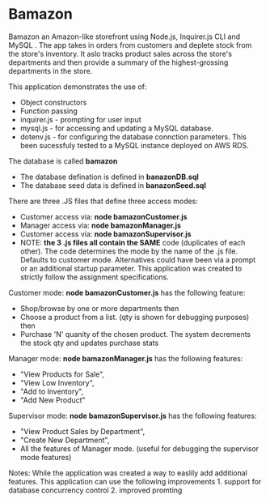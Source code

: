 # Bamazon
Bamazon an Amazon-like storefront using Node.js, Inquirer.js CLI  and  MySQL . The app takes in orders from customers and deplete stock from the store's inventory. It aslo tracks product sales across the store's departments and then provide a summary of the highest-grossing departments in the store.

This application demonstrates the use of: 
* Object constructors
* Function passing
* inquirer.js  - prompting for user input
* mysql.js - for accessing and updating a MySQL database.
* dotenv.js - for configuring the database connction parameters. This been sucessfuly tested to a MySQL instance deployed on AWS RDS. 

The database is called  **bamazon**
* The database defination is defined in **banazonDB.sql**
* The database seed data is defined in **banazonSeed.sql**

There are three .JS files that define three access modes:
* Customer access via: **node bamazonCustomer.js**
* Manager access via: **node bamazonManager.js**
* Customer access via: **node bamazonSupervisor.js**
* NOTE: **the 3 .js files all contain the SAME** code (duplicates of each other). The code determines the mode by the name of the .js file. Defaults to customer mode. Alternatives could have been via a prompt or an additional startup parameter. This application was created to strictly follow the assignment specifications.

Customer mode: **node bamazonCustomer.js** has the following feature:
* Shop/browse by one or more departments then
* Choose a product from a list. (qty is shown for debugging purposes) then
* Purchase 'N' quanity of the chosen product. The system decrements the stock qty and updates purchase stats 

Manager mode: **node bamazonManager.js** has the following features:
* "View Products for Sale",
* "View Low Inventory",
* "Add to Inventory",
* "Add New Product"

Supervisor mode: **node bamazonSupervisor.js** has the following features:
* "View Product Sales by Department",
* "Create New Department",
* All the features of Manager mode. (useful for debugging the supervisor mode features)

Notes: While the application was created a way to easlily add additional features. This application can use the following improvements 1. support for database concurrency control 2. improved promting 


